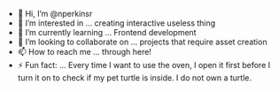 - 👋 Hi, I’m @nperkinsr
- 👀 I’m interested in ... creating interactive useless thing
- 🌱 I’m currently learning ... Frontend development
- 💞️ I’m looking to collaborate on ... projects that require asset creation
- 📫 How to reach me ... through here! 
- ⚡ Fun fact: ... Every time I want to use the oven, I open it first before I turn it on to check if my pet turtle is inside. I do not own a turtle.

<!---
nperkinsr/nperkinsr is a ✨ special ✨ repository because its `README.md` (this file) appears on your GitHub profile.
You can click the Preview link to take a look at your changes.
--->
